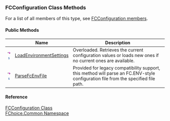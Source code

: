 ﻿### FCConfiguration Class Methods

For a list of all members of this type, see [FCConfiguration members](FChoice.Common~FChoice.Common.FCConfiguration_members.md).

#### Public Methods

|   | Name | Description |
| --- | --- | --- |
| ![Public Method](dotnetimages/publicMethod.png)![static (Shared in Visual Basic)](dotnetimages/static.png) | [LoadEnvironmentSettings](FChoice.Common~FChoice.Common.FCConfiguration~LoadEnvironmentSettings.md) | Overloaded. Retrieves the current configuration values or loads new ones if no current ones are available.   |
| ![Public Method](dotnetimages/publicMethod.png)![static (Shared in Visual Basic)](dotnetimages/static.png) | [ParseFcEnvFile](FChoice.Common~FChoice.Common.FCConfiguration~ParseFcEnvFile.md) | Provided for legacy compatibility support, this method will parse an FC.ENV-style configuration file from the specified file path.   |





#### Reference

[FCConfiguration Class](FChoice.Common~FChoice.Common.FCConfiguration.md)  
[FChoice.Common Namespace](FChoice.Common~FChoice.Common_namespace.md)